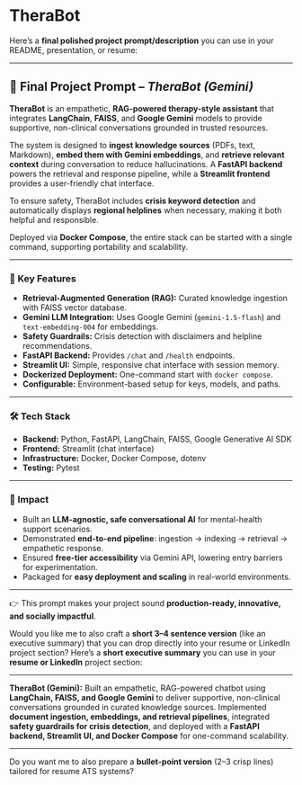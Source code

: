 # TheraBot

Here’s a **final polished project prompt/description** you can use in your README, presentation, or resume:

---

## 📌 Final Project Prompt – *TheraBot (Gemini)*

**TheraBot** is an empathetic, **RAG-powered therapy-style assistant** that integrates **LangChain**, **FAISS**, and **Google Gemini** models to provide supportive, non-clinical conversations grounded in trusted resources.

The system is designed to **ingest knowledge sources** (PDFs, text, Markdown), **embed them with Gemini embeddings**, and **retrieve relevant context** during conversation to reduce hallucinations. A **FastAPI backend** powers the retrieval and response pipeline, while a **Streamlit frontend** provides a user-friendly chat interface.

To ensure safety, TheraBot includes **crisis keyword detection** and automatically displays **regional helplines** when necessary, making it both helpful and responsible.

Deployed via **Docker Compose**, the entire stack can be started with a single command, supporting portability and scalability.

---

### 🔑 Key Features

* **Retrieval-Augmented Generation (RAG):** Curated knowledge ingestion with FAISS vector database.
* **Gemini LLM Integration:** Uses Google Gemini (`gemini-1.5-flash`) and `text-embedding-004` for embeddings.
* **Safety Guardrails:** Crisis detection with disclaimers and helpline recommendations.
* **FastAPI Backend:** Provides `/chat` and `/health` endpoints.
* **Streamlit UI:** Simple, responsive chat interface with session memory.
* **Dockerized Deployment:** One-command start with `docker compose`.
* **Configurable:** Environment-based setup for keys, models, and paths.

---

### 🛠️ Tech Stack

* **Backend:** Python, FastAPI, LangChain, FAISS, Google Generative AI SDK
* **Frontend:** Streamlit (chat interface)
* **Infrastructure:** Docker, Docker Compose, dotenv
* **Testing:** Pytest

---

### 🚀 Impact

* Built an **LLM-agnostic, safe conversational AI** for mental-health support scenarios.
* Demonstrated **end-to-end pipeline**: ingestion → indexing → retrieval → empathetic response.
* Ensured **free-tier accessibility** via Gemini API, lowering entry barriers for experimentation.
* Packaged for **easy deployment and scaling** in real-world environments.

---

👉 This prompt makes your project sound **production-ready, innovative, and socially impactful**.

Would you like me to also craft a **short 3–4 sentence version** (like an executive summary) that you can drop directly into your resume or LinkedIn project section?
Here’s a **short executive summary** you can use in your **resume or LinkedIn** project section:

---

**TheraBot (Gemini):** Built an empathetic, RAG-powered chatbot using **LangChain, FAISS, and Google Gemini** to deliver supportive, non-clinical conversations grounded in curated knowledge sources. Implemented **document ingestion, embeddings, and retrieval pipelines**, integrated **safety guardrails for crisis detection**, and deployed with a **FastAPI backend, Streamlit UI, and Docker Compose** for one-command scalability.

---

Do you want me to also prepare a **bullet-point version** (2–3 crisp lines) tailored for resume ATS systems?
